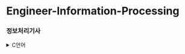 # Engineer-Information-Processing 
### 정보처리기사 
<details>
<summary>C언어</summary>

-[[C언어] 기초 강의] (https://jyecoding.tistory.com/64)
-[[C언어] 기초 강의 if 함수] (https://jyecoding.tistory.com/66)
  
</details>
